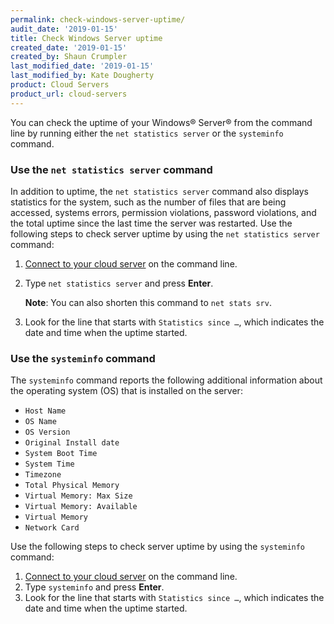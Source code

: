 ```yaml
---
permalink: check-windows-server-uptime/
audit_date: '2019-01-15'
title: Check Windows Server uptime
created_date: '2019-01-15'
created_by: Shaun Crumpler
last_modified_date: '2019-01-15'
last_modified_by: Kate Dougherty
product: Cloud Servers
product_url: cloud-servers
---
```


You can check the uptime of your Windows&reg; Server&reg; from the command line by running either the `net statistics server` 
or the `systeminfo` command.

### Use the `net statistics server` command

In addition to uptime, the `net statistics server` command also displays statistics for the system, such as the number of 
files that are being accessed, systems errors, permission violations, password violations, and the total uptime since the last 
time the server was restarted. Use the following steps to check server uptime by using the `net statistics server` command:

1. [Connect to your cloud server](/how-to/connect-to-a-cloud-server/) on the command line.
2. Type `net statistics server` and press **Enter**.

   **Note**: You can also shorten this command to `net stats srv`.
   
3. Look for the line that starts with `Statistics since …`, which indicates the date and time when the uptime started.

### Use the `systeminfo` command

The `systeminfo` command reports the following additional information about the operating system (OS) that is installed 
on the server:

- `Host Name`
- `OS Name`
- `OS Version`
- `Original Install date`
- `System Boot Time`
- `System Time`
- `Timezone`
- `Total Physical Memory`
- `Virtual Memory: Max Size`
- `Virtual Memory: Available`
- `Virtual Memory`
- `Network Card`

Use the following steps to check server uptime by using the `systeminfo` command:

1. [Connect to your cloud server](/how-to/connect-to-a-cloud-server/) on the command line. 
2. Type `systeminfo` and press **Enter**.
3. Look for the line that starts with `Statistics since …`, which indicates the date and time when the uptime started.
